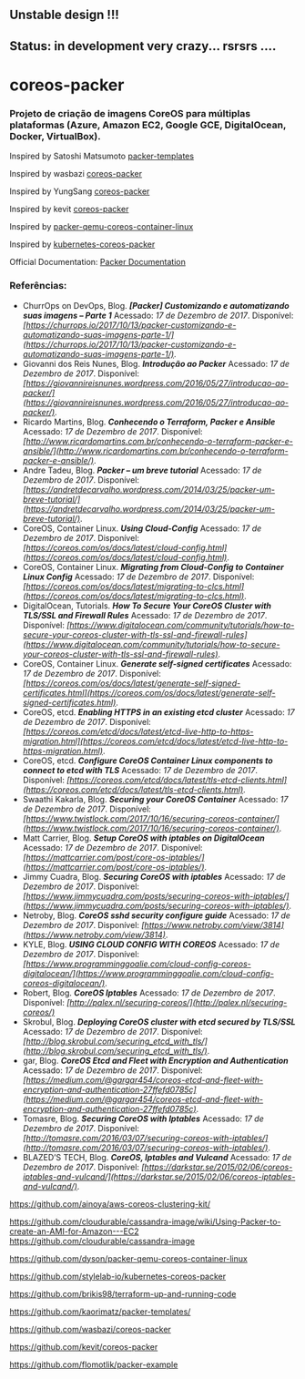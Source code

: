 
## Unstable design !!!

## Status: in development very crazy... rsrsrs ....

# coreos-packer

### Projeto de criação de imagens CoreOS para múltiplas plataformas (Azure, Amazon EC2, Google GCE, DigitalOcean, Docker, VirtualBox).

Inspired by Satoshi Matsumoto [packer-templates](https://github.com/kaorimatz/packer-templates/)

Inspired by wasbazi [coreos-packer](https://github.com/wasbazi/coreos-packer)

Inspired by YungSang [coreos-packer](https://github.com/YungSang/coreos-packer)

Inspired by kevit [coreos-packer](https://github.com/kevit/coreos-packer)

Inspired by [packer-qemu-coreos-container-linux](https://github.com/dyson/packer-qemu-coreos-container-linux)

Inspired by [kubernetes-coreos-packer](https://github.com/stylelab-io/kubernetes-coreos-packer)

Official Documentation: [Packer Documentation](https://www.packer.io/docs/index.html)

### Referências:

* ChurrOps on DevOps, Blog. ***[Packer] Customizando e automatizando suas imagens – Parte 1***
  Acessado: *17 de Dezembro de 2017*.
  Disponível: *[https://churrops.io/2017/10/13/packer-customizando-e-automatizando-suas-imagens-parte-1/](https://churrops.io/2017/10/13/packer-customizando-e-automatizando-suas-imagens-parte-1/)*.
* Giovanni dos Reis Nunes, Blog. ***Introdução ao Packer***
  Acessado: *17 de Dezembro de 2017*.
  Disponível: *[https://giovannireisnunes.wordpress.com/2016/05/27/introducao-ao-packer/](https://giovannireisnunes.wordpress.com/2016/05/27/introducao-ao-packer/)*.
* Ricardo Martins, Blog. ***Conhecendo o Terraform, Packer e Ansible***
  Acessado: *17 de Dezembro de 2017*.
  Disponível: *[http://www.ricardomartins.com.br/conhecendo-o-terraform-packer-e-ansible/](http://www.ricardomartins.com.br/conhecendo-o-terraform-packer-e-ansible/)*.
* Andre Tadeu, Blog. ***Packer – um breve tutorial***
  Acessado: *17 de Dezembro de 2017*.
  Disponível: *[https://andretdecarvalho.wordpress.com/2014/03/25/packer-um-breve-tutorial/](https://andretdecarvalho.wordpress.com/2014/03/25/packer-um-breve-tutorial/)*.
* CoreOS, Container Linux. ***Using Cloud-Config***
  Acessado: *17 de Dezembro de 2017*.
  Disponível: *[https://coreos.com/os/docs/latest/cloud-config.html](https://coreos.com/os/docs/latest/cloud-config.html)*.
* CoreOS, Container Linux. ***Migrating from Cloud-Config to Container Linux Config***
  Acessado: *17 de Dezembro de 2017*.
  Disponível: *[https://coreos.com/os/docs/latest/migrating-to-clcs.html](https://coreos.com/os/docs/latest/migrating-to-clcs.html)*.
* DigitalOcean, Tutorials. ***How To Secure Your CoreOS Cluster with TLS/SSL and Firewall Rules***
  Acessado: *17 de Dezembro de 2017*.
  Disponível: *[https://www.digitalocean.com/community/tutorials/how-to-secure-your-coreos-cluster-with-tls-ssl-and-firewall-rules](https://www.digitalocean.com/community/tutorials/how-to-secure-your-coreos-cluster-with-tls-ssl-and-firewall-rules)*.
* CoreOS, Container Linux. ***Generate self-signed certificates***
  Acessado: *17 de Dezembro de 2017*.
  Disponível: *[https://coreos.com/os/docs/latest/generate-self-signed-certificates.html](https://coreos.com/os/docs/latest/generate-self-signed-certificates.html)*.
* CoreOS, etcd. ***Enabling HTTPS in an existing etcd cluster***
  Acessado: *17 de Dezembro de 2017*.
  Disponível: *[https://coreos.com/etcd/docs/latest/etcd-live-http-to-https-migration.html](https://coreos.com/etcd/docs/latest/etcd-live-http-to-https-migration.html)*.
* CoreOS, etcd. ***Configure CoreOS Container Linux components to connect to etcd with TLS***
  Acessado: *17 de Dezembro de 2017*.
  Disponível: *[https://coreos.com/etcd/docs/latest/tls-etcd-clients.html](https://coreos.com/etcd/docs/latest/tls-etcd-clients.html)*.
* Swaathi Kakarla, Blog. ***Securing your CoreOS Container***
  Acessado: *17 de Dezembro de 2017*.
  Disponível: *[https://www.twistlock.com/2017/10/16/securing-coreos-container/](https://www.twistlock.com/2017/10/16/securing-coreos-container/)*.
* Matt Carrier, Blog. ***Setup CoreOS with iptables on DigitalOcean***
  Acessado: *17 de Dezembro de 2017*.
  Disponível: *[https://mattcarrier.com/post/core-os-iptables/](https://mattcarrier.com/post/core-os-iptables/)*.
* Jimmy Cuadra, Blog. ***Securing CoreOS with iptables***
  Acessado: *17 de Dezembro de 2017*.
  Disponível: *[https://www.jimmycuadra.com/posts/securing-coreos-with-iptables/](https://www.jimmycuadra.com/posts/securing-coreos-with-iptables/)*.
* Netroby, Blog. ***CoreOS sshd security configure guide***
  Acessado: *17 de Dezembro de 2017*.
  Disponível: *[https://www.netroby.com/view/3814](https://www.netroby.com/view/3814)*.
* KYLE, Blog. ***USING CLOUD CONFIG WITH COREOS***
  Acessado: *17 de Dezembro de 2017*.
  Disponível: *[https://www.programminggoalie.com/cloud-config-coreos-digitalocean/](https://www.programminggoalie.com/cloud-config-coreos-digitalocean/)*.
* Robert, Blog. ***CoreOS Iptables***
  Acessado: *17 de Dezembro de 2017*.
  Disponível: *[http://palex.nl/securing-coreos/](http://palex.nl/securing-coreos/)*
* Skrobul, Blog. ***Deploying CoreOS cluster with etcd secured by TLS/SSL***
  Acessado: *17 de Dezembro de 2017*.
  Disponível: *[http://blog.skrobul.com/securing_etcd_with_tls/](http://blog.skrobul.com/securing_etcd_with_tls/)*.
* gar, Blog. ***CoreOS Etcd and Fleet with Encryption and Authentication***
  Acessado: *17 de Dezembro de 2017*.
  Disponível: *[https://medium.com/@gargar454/coreos-etcd-and-fleet-with-encryption-and-authentication-27ffefd0785c](https://medium.com/@gargar454/coreos-etcd-and-fleet-with-encryption-and-authentication-27ffefd0785c)*.
* Tomasre, Blog. ***Securing CoreOS with Iptables***
  Acessado: *17 de Dezembro de 2017*.
  Disponível: *[http://tomasre.com/2016/03/07/securing-coreos-with-iptables/](http://tomasre.com/2016/03/07/securing-coreos-with-iptables/)*.
* BLAZED’S TECH, Blog. ***CoreOS, Iptables and Vulcand***
  Acessado: *17 de Dezembro de 2017*.
  Disponível: *[https://darkstar.se/2015/02/06/coreos-iptables-and-vulcand/](https://darkstar.se/2015/02/06/coreos-iptables-and-vulcand/)*.


https://github.com/ainoya/aws-coreos-clustering-kit/

https://github.com/cloudurable/cassandra-image/wiki/Using-Packer-to-create-an-AMI-for-Amazon---EC2
https://github.com/cloudurable/cassandra-image

https://github.com/dyson/packer-qemu-coreos-container-linux

https://github.com/stylelab-io/kubernetes-coreos-packer

https://github.com/brikis98/terraform-up-and-running-code

https://github.com/kaorimatz/packer-templates/

https://github.com/wasbazi/coreos-packer

https://github.com/kevit/coreos-packer

https://github.com/flomotlik/packer-example



